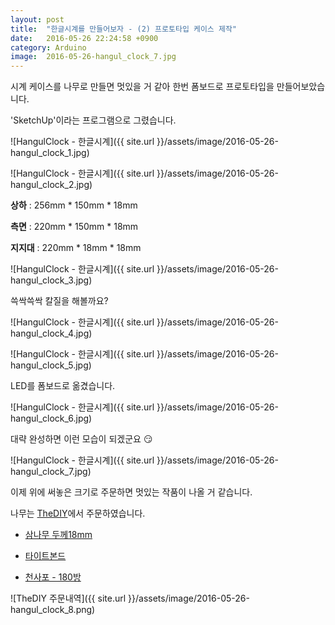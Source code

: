 ```yaml
---
layout: post
title:  "한글시계를 만들어보자 - (2) 프로토타입 케이스 제작"
date:   2016-05-26 22:24:58 +0900
category: Arduino
image:  2016-05-26-hangul_clock_7.jpg
---
```

시계 케이스를 나무로 만들면 멋있을 거 같아 한번 폼보드로 프로토타입을 만들어보았습니다.

'SketchUp'이라는 프로그램으로 그렸습니다.

![HangulClock - 한글시계]({{ site.url }}/assets/image/2016-05-26-hangul_clock_1.jpg)

![HangulClock - 한글시계]({{ site.url }}/assets/image/2016-05-26-hangul_clock_2.jpg)

**상하** : 256mm * 150mm * 18mm

**측면** : 220mm * 150mm * 18mm

**지지대** : 220mm * 18mm * 18mm

![HangulClock - 한글시계]({{ site.url }}/assets/image/2016-05-26-hangul_clock_3.jpg)

쓱싹쓱싹 칼질을 해볼까요?

![HangulClock - 한글시계]({{ site.url }}/assets/image/2016-05-26-hangul_clock_4.jpg)

![HangulClock - 한글시계]({{ site.url }}/assets/image/2016-05-26-hangul_clock_5.jpg)

LED를 폼보드로 옮겼습니다.

![HangulClock - 한글시계]({{ site.url }}/assets/image/2016-05-26-hangul_clock_6.jpg)

대략 완성하면 이런 모습이 되겠군요 :smirk:

![HangulClock - 한글시계]({{ site.url }}/assets/image/2016-05-26-hangul_clock_7.jpg)

이제 위에 써놓은 크기로 주문하면 멋있는 작품이 나올 거 같습니다.

나무는 [TheDIY](http://www.thediy.co.kr)에서 주문하였습니다.

* [삼나무 두께18mm](http://www.thediy.co.kr/goods/view?no=67836)

* [타이트본드](http://www.thediy.co.kr/goods/view?no=1180)

* [천사포 - 180방](http://www.thediy.co.kr/goods/view?no=188)

![TheDIY 주문내역]({{ site.url }}/assets/image/2016-05-26-hangul_clock_8.png)
